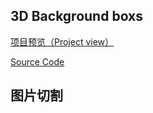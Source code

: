 

## 3D Background boxs

[项目预览（Project view）](https://q10viking.github.io/Mini-FrontEnd-project/29%203D%20Background%20Boxs/dist/index.html)

[Source Code](https://github.com/Q10Viking/Mini-FrontEnd-project/tree/main/29%203D%20Background%20Boxs)

<common-progresson-snippet src="https://q10viking.github.io/Mini-FrontEnd-project/29%203D%20Background%20Boxs/dist/index.html"/>





## 图片切割



